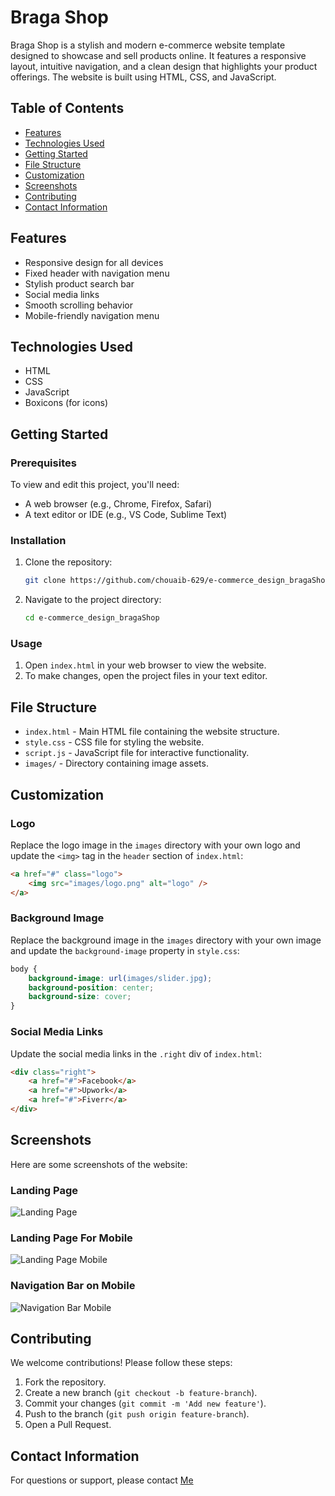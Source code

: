 # Braga Shop

Braga Shop is a stylish and modern e-commerce website template designed to showcase and sell products online. It features a responsive layout, intuitive navigation, and a clean design that highlights your product offerings. The website is built using HTML, CSS, and JavaScript.

## Table of Contents

- [Features](#features)
- [Technologies Used](#technologies-used)
- [Getting Started](#getting-started)
- [File Structure](#file-structure)
- [Customization](#customization)
- [Screenshots](#screenshots)
- [Contributing](#contributing)
- [Contact Information](#contact-information)

## Features

- Responsive design for all devices
- Fixed header with navigation menu
- Stylish product search bar
- Social media links
- Smooth scrolling behavior
- Mobile-friendly navigation menu

## Technologies Used

- HTML
- CSS
- JavaScript
- Boxicons (for icons)

## Getting Started

### Prerequisites

To view and edit this project, you'll need:

- A web browser (e.g., Chrome, Firefox, Safari)
- A text editor or IDE (e.g., VS Code, Sublime Text)

### Installation

1. Clone the repository:

    ```sh
    git clone https://github.com/chouaib-629/e-commerce_design_bragaShop.git
    ```

2. Navigate to the project directory:

    ```sh
    cd e-commerce_design_bragaShop
    ```

### Usage

1. Open `index.html` in your web browser to view the website.
2. To make changes, open the project files in your text editor.

## File Structure

- `index.html` - Main HTML file containing the website structure.
- `style.css` - CSS file for styling the website.
- `script.js` - JavaScript file for interactive functionality.
- `images/` - Directory containing image assets.

## Customization

### Logo

Replace the logo image in the `images` directory with your own logo and update the `<img>` tag in the `header` section of `index.html`:

```html
<a href="#" class="logo">
    <img src="images/logo.png" alt="logo" />
</a>
```

### Background Image

Replace the background image in the `images` directory with your own image and update the `background-image` property in `style.css`:

```css
body {
    background-image: url(images/slider.jpg);
    background-position: center;
    background-size: cover;
}
```

### Social Media Links

Update the social media links in the `.right` div of `index.html`:

```html
<div class="right">
    <a href="#">Facebook</a>
    <a href="#">Upwork</a>
    <a href="#">Fiverr</a>
</div>
```

## Screenshots

Here are some screenshots of the website:

### Landing Page

![Landing Page](screenshots/landingPage.png)

### Landing Page For Mobile

![Landing Page Mobile](screenshots/landingPageMobile.png)

### Navigation Bar on Mobile

![Navigation Bar Mobile](screenshots/navbarMobile.png)

## Contributing

We welcome contributions! Please follow these steps:

1. Fork the repository.
2. Create a new branch (`git checkout -b feature-branch`).
3. Commit your changes (`git commit -m 'Add new feature'`).
4. Push to the branch (`git push origin feature-branch`).
5. Open a Pull Request.

## Contact Information

For questions or support, please contact [Me](mailto:chouaiba629@gmail.com)